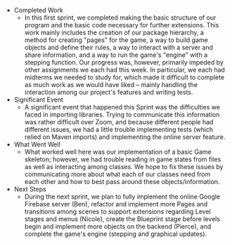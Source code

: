 - Completed Work
  - In this first sprint, we completed making the basic structure of our program and the basic code necessary for further extensions. This work mainly includes the creation of our package hierarchy, a method for creating "pages" for the game, a way to build game objects and define their rules, a way to interact with a server and share information, and a way to run the game's "engine" with a stepping function. Our progress was, however, primarily impeded by other assignments we each had this week. In particular, we each had midterms we needed to study for, which made it difficult to complete as much work as we would have liked – mainly handling the interaction among our project's features and writing tests.
- Significant Event
  - A significant event that happened this Sprint was the difficulties we faced in importing libraries. Trying to communicate this information was rather difficult over Zoom, and because different people had different issues, we had a little trouble implementing tests (which relied on Maven imports) and implementing the online server feature.
- What Went Well
  - What worked well here was our implementation of a basic Game skeleton; however, we had trouble reading in game states from files as well as interacting among classes. We hope to fix these issues by communicating more about what each of our classes need from each other and how to best pass around these objects/information.
- Next Steps
  - During the next sprint, we plan to fully implement the online Google Firebase server (Ben), refactor and implement more Pages and transitions among scenes to support extensions regarding Level stages and menus (Nicole), create the Blueprint stage before levels begin and implement more objects on the backend (Pierce), and complete the game's engine (stepping and graphical updates). 
